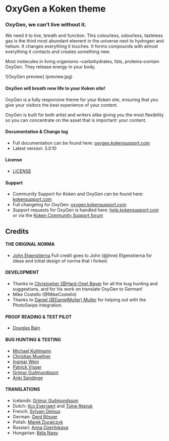 # OxyGen a Koken theme
### OxyGen, we can’t live without it.

We need it to live, breath and function. This colourless, odourless, tasteless gas is the third most abundant element in the universe next to hydrogen and helium. It changes everything it touches. It forms compounds with almost everything it contacts and creates something new.

Most molecules in living organisms –carbohydrates, fats, proteins–contain OxyGen. They release energy in your body.

![OxyGen preview] (preview.jpg)
#### OxyGen will breath new life to your Koken site!

OxyGen is a fully responsive theme for your Koken site, ensuring that you give your visitors the best experience of your content.

OxyGen is built for both artist and writers alike giving you the most flexibility so you can concentrate on the asset that is important: your content.

#### Documentation & Change log
* Full documentation can be found here: [oxygen.kokensupport.com](https://oxygen.kokensupport.com/)
* Latest version: 3.0.10

#### License
* [LICENSE](LICENSE)

#### Support
* Community Support for Koken and OxyGen can be found here: [kokensupport.com](https://kokensupport.com/)
* Full changelog for OxyGen: [oxygen.kokensupport.com](https://oxygen.kokensupport.com)
* Support requests for OxyGen is handled here: [help.kokensupport.com](https://help.kokensupport.com/) or via the [Koken Community Support forum](https://kokensupport.com/)

## Credits
#### THE ORIGINAL NORMA
* [John Elgenstierna](http://jhne.me)
Full credit goes to John (@jhne) Elgenstierna for ideas and initial design of norma that i forked.

#### DEVELOPMENT
* Thanks to [Christopher (@Hard-One) Bayer](http://bay3r.de) for all the bug hunting and suggestions, and for his work on translate OxyGen to German!
* Mike Costello (@MikeCostello)
* Thanks to [Daniel (@DanielMuller) Muller](http://daniel.ctrlaltdel.ch) for helping out with the PhotoSwipe integration.

#### PROOF READING & TEST PILOT
* [Douglas Bain](http://douglasrbain.com)

#### BUG HUNTING & TESTING
* [Michael Kuhlmann](http://fotografie-kuhlmann.de)
* [Christian Muellner](http://christian-muellner.de)
* [Ingmar Wein](http://ingmarwein.com)
* [Patrick Visser](http://apex-art.eu)
* [Grímur Guðmundsson](http://grimur.net)
* [Anki Sandinge](http://ansaphotography.se)

#### TRANSLATIONS
* Icelandic [Grímur Guðmundsson](http://grimur.net)
* Dutch: [Ilco Everraert](http://fotografie.graphixmedia.nl) and [Toine Repiuk](http://repiuk.nl)
* French: [Sylvain Deloux](http://photo.sylvaindeloux.com)
* German: [Gerd Rösser](http://portfolio.gerdroesser.de)
* Polish: [Marek Durajczyk](http://www.md.photopolska.pl)
* Russian: [Anna Ozeritskaya](http://plus.google.com/u/0/114213058288327048316)
* Hungarian: [Béla Nagy](http://belanagy.hu/)
